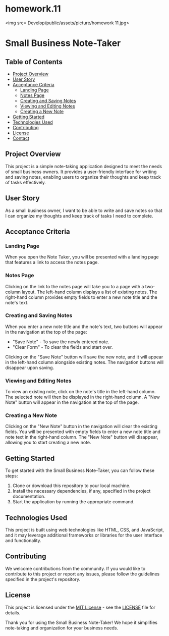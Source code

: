 # homework.11

<img src= Develop/public/assets/picture/homework 11.jpg>


# Small Business Note-Taker

## Table of Contents
- [Project Overview](#project-overview)
- [User Story](#user-story)
- [Acceptance Criteria](#acceptance-criteria)
  - [Landing Page](#landing-page)
  - [Notes Page](#notes-page)
  - [Creating and Saving Notes](#creating-and-saving-notes)
  - [Viewing and Editing Notes](#viewing-and-editing-notes)
  - [Creating a New Note](#creating-a-new-note)
- [Getting Started](#getting-started)
- [Technologies Used](#technologies-used)
- [Contributing](#contributing)
- [License](#license)
- [Contact](#contact)

## Project Overview

This project is a simple note-taking application designed to meet the needs of small business owners. It provides a user-friendly interface for writing and saving notes, enabling users to organize their thoughts and keep track of tasks effectively.

## User Story

As a small business owner, I want to be able to write and save notes so that I can organize my thoughts and keep track of tasks I need to complete.

## Acceptance Criteria

### Landing Page

When you open the Note Taker, you will be presented with a landing page that features a link to access the notes page.

### Notes Page

Clicking on the link to the notes page will take you to a page with a two-column layout.
The left-hand column displays a list of existing notes.
The right-hand column provides empty fields to enter a new note title and the note's text.

### Creating and Saving Notes

When you enter a new note title and the note's text, two buttons will appear in the navigation at the top of the page:
- "Save Note" - To save the newly entered note.
- "Clear Form" - To clear the fields and start over.

Clicking on the "Save Note" button will save the new note, and it will appear in the left-hand column alongside existing notes. The navigation buttons will disappear upon saving.

### Viewing and Editing Notes

To view an existing note, click on the note's title in the left-hand column.
The selected note will then be displayed in the right-hand column.
A "New Note" button will appear in the navigation at the top of the page.

### Creating a New Note

Clicking on the "New Note" button in the navigation will clear the existing fields.
You will be presented with empty fields to enter a new note title and note text in the right-hand column.
The "New Note" button will disappear, allowing you to start creating a new note.

## Getting Started

To get started with the Small Business Note-Taker, you can follow these steps:

1. Clone or download this repository to your local machine.
2. Install the necessary dependencies, if any, specified in the project documentation.
3. Start the application by running the appropriate command.

## Technologies Used

This project is built using web technologies like HTML, CSS, and JavaScript, and it may leverage additional frameworks or libraries for the user interface and functionality.

## Contributing

We welcome contributions from the community. If you would like to contribute to this project or report any issues, please follow the guidelines specified in the project's repository.

## License

This project is licensed under the [MIT License](LICENSE) - see the [LICENSE](LICENSE) file for details.



Thank you for using the Small Business Note-Taker! We hope it simplifies note-taking and organization for your business needs.



